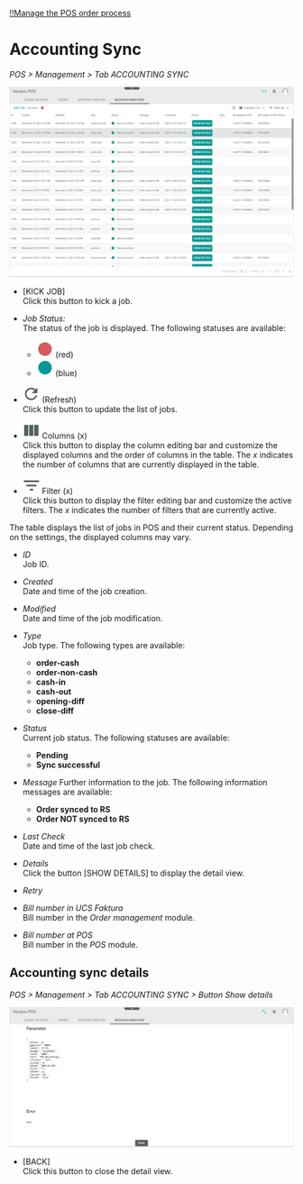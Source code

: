 [!!Manage the POS order process](../Operation/06_ManageOrderProcess.md)

<!---Ist das noch relevant?-->

# Accounting Sync

*POS > Management > Tab ACCOUNTING SYNC*

![Accounting sync](../../Assets/Screenshots/POS/Management/AccountingSync/AccountingSync.png "[Accounting sync]")

- [KICK JOB]   
    Click this button to kick a job.

- *Job Status:*   
    The status of the job is displayed. The following statuses are available:
    - ![red](../../Assets/Icons/Status02.png "[red]") (red)
    - ![blue](../../Assets/Icons/Status01.png "[blue]") (blue)


- ![Refresh](../../Assets/Icons/Refresh01.png "[Refresh]") (Refresh)   
    Click this button to update the list of jobs.

- ![Columns](../../Assets/Icons/Columns.png "[Columns]") Columns (x)   
    Click this button to display the column editing bar and customize the displayed columns and the order of columns in the table. The *x* indicates the number of columns that are currently displayed in the table.

- ![Filter](../../Assets/Icons/Filter.png "[Filter]") Filter (x)   
    Click this button to display the filter editing bar and customize the active filters. The *x* indicates the number of filters that are currently active.

The table displays the list of jobs in POS and their current status. Depending on the settings, the displayed columns may vary.

- *ID*   
    Job ID.

- *Created*   
    Date and time of the job creation.

- *Modified*  
    Date and time of the job modification.

- *Type*   
    Job type. The following types are available:
    - **order-cash**
    - **order-non-cash**
    - **cash-in**
    - **cash-out**
    - **opening-diff**
    - **close-diff**

- *Status*   
    Current job status. The following statuses are available:
    - **Pending**
    - **Sync successful**

- *Message*
    Further information to the job. The following information messages are available:
    - **Order synced to RS**
    - **Order NOT synced to RS**

- *Last Check*   
    Date and time of the last job check.

- *Details*   
    Click the button [SHOW DETAILS] to display the detail view.

- *Retry*   

[comment]: <> (What does this column displays?)

- *Bill number in UCS Faktura*   
    Bill number in the *Order management* module.

- *Bill number at POS*   
    Bill number in the *POS* module.



## Accounting sync details

*POS > Management > Tab ACCOUNTING SYNC > Button Show details*

![Accounting sync details](../../Assets/Screenshots/POS/Management/AccountingSync/ShowDetails.png "[Accounting sync details]")

- [BACK]   
    Click this button to close the detail view.
